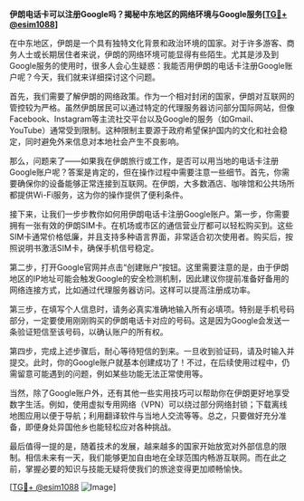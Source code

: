 **伊朗电话卡可以注册Google吗？揭秘中东地区的网络环境与Google服务[[TG💪+ @esim1088](https://t.me/s/esim1088)]**

在中东地区，伊朗是一个具有独特文化背景和政治环境的国家。对于许多游客、商务人士或长期居住者来说，伊朗的网络环境可能显得有些陌生。尤其是涉及到Google服务的使用时，很多人会心生疑惑：我能否用伊朗的电话卡注册Google账户呢？今天，我们就来详细探讨这个问题。

首先，我们需要了解伊朗的网络政策。作为一个相对封闭的国家，伊朗对互联网的管控较为严格。虽然伊朗居民可以通过特定的代理服务器访问部分国际网站，但像Facebook、Instagram等主流社交平台以及Google的服务（如Gmail、YouTube）通常受到限制。这种限制主要源于政府希望保护国内的文化和社会稳定，同时避免外来信息对本地社会产生不良影响。

那么，问题来了——如果我在伊朗旅行或工作，是否可以用当地的电话卡注册Google账户呢？答案是肯定的，但在操作过程中需要注意一些细节。首先，你需要确保你的设备能够正常连接到互联网。在伊朗，大多数酒店、咖啡馆和公共场所都提供Wi-Fi服务，这为你的操作提供了便利条件。

接下来，让我们一步步教你如何用伊朗电话卡注册Google账户。第一步，你需要拥有一张有效的伊朗SIM卡。在机场或市区的通信营业厅都可以轻松购买到。这些SIM卡通常价格低廉，并且支持多种语言界面，非常适合初次使用者。购买后，按照说明书激活SIM卡，确保手机信号稳定。

第二步，打开Google官网并点击“创建账户”按钮。这里需要注意的是，由于伊朗地区的IP地址可能会触发Google的安全检测机制，因此建议你提前准备好备用的网络连接方式，比如通过代理服务器访问。这样可以提高注册成功率。

第三步，在填写个人信息时，请务必真实准确地输入所有必填项。特别是手机号码部分，一定要使用刚刚购买的伊朗电话卡对应的号码。这是因为Google会发送一条验证短信至该号码，以确认账户的所有权。

第四步，完成上述步骤后，耐心等待短信的到来。一旦收到验证码，请及时输入并提交。此时，你的Google账户就基本创建成功了！不过，在后续使用过程中，仍需留意可能遇到的问题，例如某些功能无法正常使用等。

当然，除了Google账户外，还有其他一些实用技巧可以帮助你在伊朗更好地享受数字生活。例如，使用虚拟专用网络（VPN）可以绕过部分网络封锁；下载离线地图应用以便于导航；利用翻译软件与当地人交流等等。总之，只要做好充分准备，即便身处异国他乡也能轻松应对各种挑战。

最后值得一提的是，随着技术的发展，越来越多的国家开始放宽对外部信息的限制。相信未来有一天，我们能够更加自由地在全球范围内畅游互联网。而在此之前，掌握必要的知识与技能无疑将使我们的旅途变得更加顺畅愉快。

[[TG💪+ @esim1088](https://t.me/s/esim1088) ![Image](https://i.postimg.cc/4NQfJmqS/Snipaste-2025-05-13-00-14-12.png)]